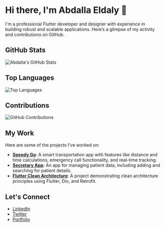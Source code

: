 # Hi there, I'm Abdalla Eldaly 👋

I'm a professional Flutter developer and designer with experience in building robust and scalable applications. Here’s a glimpse of my activity and contributions on GitHub.

## GitHub Stats

![Abdalla's GitHub Stats](https://github-readme-stats.vercel.app/api?username=Abdalla-Eldaly&show_icons=true&theme=radical)

## Top Languages

![Top Languages](https://github-readme-stats.vercel.app/api/top-langs/?Abdalla-Eldaly&layout=compact&theme=radical)

## Contributions

![GitHub Contributions](https://github-readme-streak-stats.herokuapp.com/?user=Abdalla-Eldaly&theme=radical)

## My Work

Here are some of the projects I've worked on:

- **[Speedy Go](https://github.com/your-github-username/SpeedyGo)**: A smart transportation app with features like distance and time calculations, emergency call functionality, and real-time tracking.
- **[Secretary App](https://github.com/your-github-username/SecretaryApp)**: An app for managing patient data, including adding and searching for patient details.
- **[Flutter Clean Architecture](https://github.com/your-github-username/FlutterCleanArchitecture)**: A project demonstrating clean architecture principles using Flutter, Dio, and Retrofit.

## Let's Connect

- [LinkedIn](https://www.linkedin.com/in/your-linkedin-username/)
- [Twitter](https://twitter.com/your-twitter-username)
- [Portfolio](https://your-portfolio-url)
